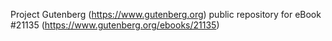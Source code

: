 Project Gutenberg (https://www.gutenberg.org) public repository for eBook #21135 (https://www.gutenberg.org/ebooks/21135)
